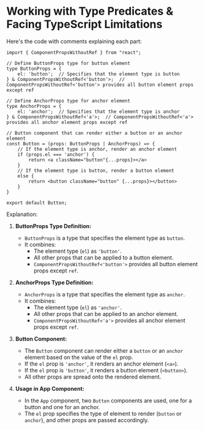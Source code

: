 # Working with Type Predicates & Facing TypeScript Limitations


Here's the code with comments explaining each part:

```tsx
import { ComponentPropsWithoutRef } from "react";

// Define ButtonProps type for button element
type ButtonProps = {
    el: 'button';  // Specifies that the element type is button
} & ComponentPropsWithoutRef<'button'>;  // ComponentPropsWithoutRef<'button'> provides all button element props except ref

// Define AnchorProps type for anchor element
type AnchorProps = {
    el: 'anchor';  // Specifies that the element type is anchor
} & ComponentPropsWithoutRef<'a'>;  // ComponentPropsWithoutRef<'a'> provides all anchor element props except ref

// Button component that can render either a button or an anchor element
const Button = (props: ButtonProps | AnchorProps) => {
    // If the element type is anchor, render an anchor element
    if (props.el === 'anchor') {
        return <a className="button"{...props}></a>
    } 
    // If the element type is button, render a button element
    else {
        return <button className="button" {...props}></button>
    }
}

export default Button;
```

Explanation:

1. **ButtonProps Type Definition:**
   - `ButtonProps` is a type that specifies the element type as `button`.
   - It combines:
     - The element type (`el`) as `'button'`.
     - All other props that can be applied to a button element.
     - `ComponentPropsWithoutRef<'button'>` provides all button element props except `ref`.

2. **AnchorProps Type Definition:**
   - `AnchorProps` is a type that specifies the element type as `anchor`.
   - It combines:
     - The element type (`el`) as `'anchor'`.
     - All other props that can be applied to an anchor element.
     - `ComponentPropsWithoutRef<'a'>` provides all anchor element props except `ref`.

3. **Button Component:**
   - The `Button` component can render either a `button` or an `anchor` element based on the value of the `el` prop.
   - If the `el` prop is `'anchor'`, it renders an anchor element (`<a>`).
   - If the `el` prop is `'button'`, it renders a button element (`<button>`).
   - All other props are spread onto the rendered element.

4. **Usage in App Component:**
   - In the `App` component, two `Button` components are used, one for a button and one for an anchor.
   - The `el` prop specifies the type of element to render (`button` or `anchor`), and other props are passed accordingly.